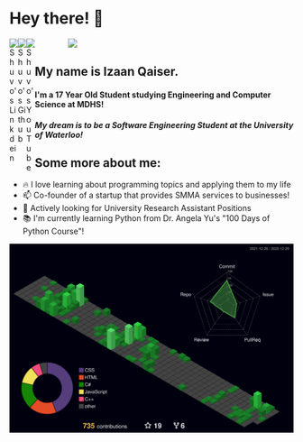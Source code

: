 # Hey there! 👋

[<img align="right" width="400" src="https://github-readme-stats.vercel.app/api?username=IzaanQ&show_icons=true"/>](https://github.com/IzaanQ/)

<a href="https://www.linkedin.com/in/izaan-qaiser-82b32b204/">
  <img align="left" alt="Shuvo's Linkdein" width="15px" src="https://cdn.jsdelivr.net/npm/simple-icons@v3/icons/linkedin.svg" />
</a>
<a href="https://github.com/IzaanQ">
  <img align="left" alt="Shuvo's Github" width="15px" src="https://cdn.jsdelivr.net/npm/simple-icons@v3/icons/github.svg" />
</a>
<a href="izaanqaiser05@gmail.com">
  <img align="left" alt="Shuvo's YouTube" width="15px" src="https://img.icons8.com/material-outlined/24/000000/gmail-new.png" />
</a>

<br />


## My name is Izaan Qaiser.
#### I'm a 17 Year Old Student studying Engineering and Computer Science at MDHS!
#### *My dream is to be a Software Engineering Student at the University of Waterloo!*
## Some more about me:

- 🔥 I love learning about programming topics and applying them to my life
- 📫 Co-founder of a startup that provides SMMA services to businesses!
- 🔭 Actively looking for University Research Assistant Positions
- 📚 I'm currently learning Python from Dr. Angela Yu's "100 Days of Python Course"!



![](./profile-3d-contrib/profile-night-green.svg)
